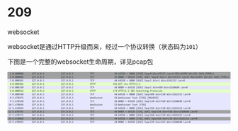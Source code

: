 # 209

websocket



websocket是通过HTTP升级而来，经过一个协议转换（状态码为`101`）

下图是一个完整的websocket生命周期，详见pcap包

![websocket](image/websocket.png)
